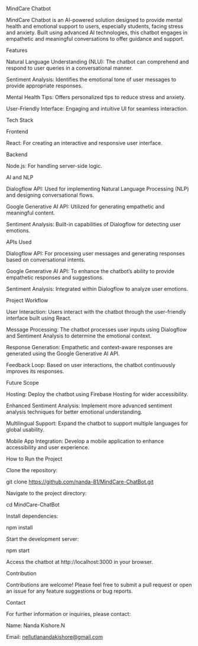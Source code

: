 MindCare Chatbot

MindCare Chatbot is an AI-powered solution designed to provide mental health and emotional support to users, especially students, facing stress and anxiety. Built using advanced AI technologies, this chatbot engages in empathetic and meaningful conversations to offer guidance and support.

Features

Natural Language Understanding (NLU): The chatbot can comprehend and respond to user queries in a conversational manner.

Sentiment Analysis: Identifies the emotional tone of user messages to provide appropriate responses.

Mental Health Tips: Offers personalized tips to reduce stress and anxiety.

User-Friendly Interface: Engaging and intuitive UI for seamless interaction.

Tech Stack

Frontend

React: For creating an interactive and responsive user interface.

Backend

Node.js: For handling server-side logic.

AI and NLP

Dialogflow API: Used for implementing Natural Language Processing (NLP) and designing conversational flows.

Google Generative AI API: Utilized for generating empathetic and meaningful content.

Sentiment Analysis: Built-in capabilities of Dialogflow for detecting user emotions.

APIs Used

Dialogflow API: For processing user messages and generating responses based on conversational intents.

Google Generative AI API: To enhance the chatbot’s ability to provide empathetic responses and suggestions.

Sentiment Analysis: Integrated within Dialogflow to analyze user emotions.

Project Workflow

User Interaction: Users interact with the chatbot through the user-friendly interface built using React.

Message Processing: The chatbot processes user inputs using Dialogflow and Sentiment Analysis to determine the emotional context.

Response Generation: Empathetic and context-aware responses are generated using the Google Generative AI API.

Feedback Loop: Based on user interactions, the chatbot continuously improves its responses.

Future Scope

Hosting: Deploy the chatbot using Firebase Hosting for wider accessibility.

Enhanced Sentiment Analysis: Implement more advanced sentiment analysis techniques for better emotional understanding.

Multilingual Support: Expand the chatbot to support multiple languages for global usability.

Mobile App Integration: Develop a mobile application to enhance accessibility and user experience.

How to Run the Project

Clone the repository:

git clone https://github.com/nanda-81/MindCare-ChatBot.git

Navigate to the project directory:

cd MindCare-ChatBot

Install dependencies:

npm install

Start the development server:

npm start

Access the chatbot at http://localhost:3000 in your browser.

Contribution

Contributions are welcome! Please feel free to submit a pull request or open an issue for any feature suggestions or bug reports.

Contact

For further information or inquiries, please contact:

Name: Nanda Kishore.N

Email: nellutlanandakishore@gmail.com


